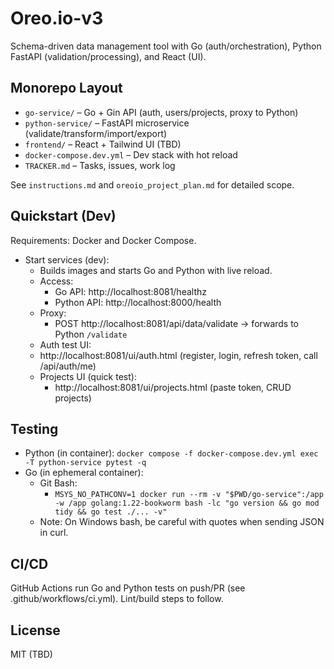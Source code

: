 # Oreo.io-v3

Schema-driven data management tool with Go (auth/orchestration), Python FastAPI (validation/processing), and React (UI).

## Monorepo Layout
- `go-service/` – Go + Gin API (auth, users/projects, proxy to Python)
- `python-service/` – FastAPI microservice (validate/transform/import/export)
- `frontend/` – React + Tailwind UI (TBD)
- `docker-compose.dev.yml` – Dev stack with hot reload
- `TRACKER.md` – Tasks, issues, work log

See `instructions.md` and `oreoio_project_plan.md` for detailed scope.

## Quickstart (Dev)
Requirements: Docker and Docker Compose.

- Start services (dev):
  - Builds images and starts Go and Python with live reload.
  - Access:
    - Go API: http://localhost:8081/healthz
    - Python API: http://localhost:8000/health
  - Proxy:
    - POST http://localhost:8081/api/data/validate → forwards to Python `/validate`
  - Auth test UI:
  - http://localhost:8081/ui/auth.html (register, login, refresh token, call /api/auth/me)
  - Projects UI (quick test):
    - http://localhost:8081/ui/projects.html (paste token, CRUD projects)

## Testing
- Python (in container): `docker compose -f docker-compose.dev.yml exec -T python-service pytest -q`
- Go (in ephemeral container):
  - Git Bash:
    - `MSYS_NO_PATHCONV=1 docker run --rm -v "$PWD/go-service":/app -w /app golang:1.22-bookworm bash -lc "go version && go mod tidy && go test ./... -v"`
  - Note: On Windows bash, be careful with quotes when sending JSON in curl.

## CI/CD
GitHub Actions run Go and Python tests on push/PR (see .github/workflows/ci.yml). Lint/build steps to follow.

## License
MIT (TBD)